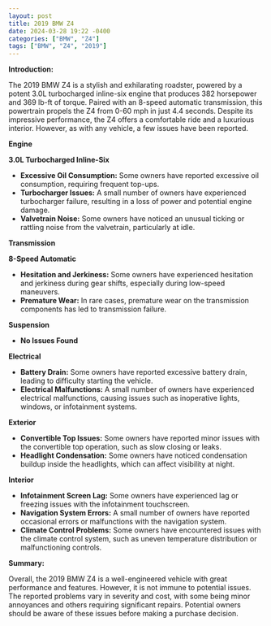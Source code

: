 ```yaml
---
layout: post
title: 2019 BMW Z4
date: 2024-03-28 19:22 -0400
categories: ["BMW", "Z4"]
tags: ["BMW", "Z4", "2019"]
---
```

**Introduction:**

The 2019 BMW Z4 is a stylish and exhilarating roadster, powered by a potent 3.0L turbocharged inline-six engine that produces 382 horsepower and 369 lb-ft of torque. Paired with an 8-speed automatic transmission, this powertrain propels the Z4 from 0-60 mph in just 4.4 seconds. Despite its impressive performance, the Z4 offers a comfortable ride and a luxurious interior. However, as with any vehicle, a few issues have been reported.

**Engine**

**3.0L Turbocharged Inline-Six**

* **Excessive Oil Consumption:** Some owners have reported excessive oil consumption, requiring frequent top-ups.
* **Turbocharger Issues:** A small number of owners have experienced turbocharger failure, resulting in a loss of power and potential engine damage.
* **Valvetrain Noise:** Some owners have noticed an unusual ticking or rattling noise from the valvetrain, particularly at idle.

**Transmission**

**8-Speed Automatic**

* **Hesitation and Jerkiness:** Some owners have experienced hesitation and jerkiness during gear shifts, especially during low-speed maneuvers.
* **Premature Wear:** In rare cases, premature wear on the transmission components has led to transmission failure.

**Suspension**

* **No Issues Found**

**Electrical**

* **Battery Drain:** Some owners have reported excessive battery drain, leading to difficulty starting the vehicle.
* **Electrical Malfunctions:** A small number of owners have experienced electrical malfunctions, causing issues such as inoperative lights, windows, or infotainment systems.

**Exterior**

* **Convertible Top Issues:** Some owners have reported minor issues with the convertible top operation, such as slow closing or leaks.
* **Headlight Condensation:** Some owners have noticed condensation buildup inside the headlights, which can affect visibility at night.

**Interior**

* **Infotainment Screen Lag:** Some owners have experienced lag or freezing issues with the infotainment touchscreen.
* **Navigation System Errors:** A small number of owners have reported occasional errors or malfunctions with the navigation system.
* **Climate Control Problems:** Some owners have encountered issues with the climate control system, such as uneven temperature distribution or malfunctioning controls.

**Summary:**

Overall, the 2019 BMW Z4 is a well-engineered vehicle with great performance and features. However, it is not immune to potential issues. The reported problems vary in severity and cost, with some being minor annoyances and others requiring significant repairs. Potential owners should be aware of these issues before making a purchase decision.
